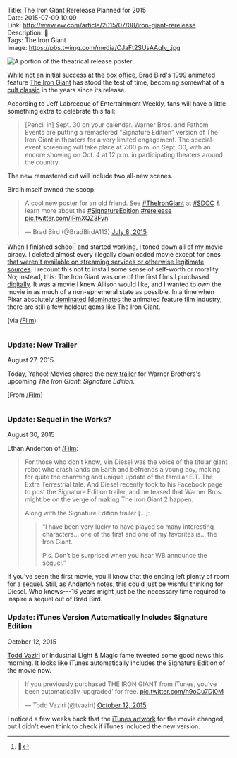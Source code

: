 Title: The Iron Giant Rerelease Planned for 2015  
Date: 2015-07-09 10:09  
Link: http://www.ew.com/article/2015/07/08/iron-giant-rerelease  
Description: 🤖  
Tags: The Iron Giant  
Image: https://pbs.twimg.com/media/CJaFt2SUsAAqIv_.jpg  

![A portion of the theatrical release poster][1]

While not an initial success at the [box office][2], [Brad Bird][3]'s 1999 animated feature [The Iron Giant][4] has stood the test of time, becoming somewhat of a [cult classic][5] in the years since its release.

According to Jeff Labrecque of Entertainment Weekly, fans will have a little something extra to celebrate this fall:

> [Pencil in] Sept. 30 on your calendar. Warner Bros. and Fathom Events are putting a remastered “Signature Edition” version of The Iron Giant in theaters for a very limited engagement. The special-event screening will take place at 7:00 p.m. on Sept. 30, with an encore showing on Oct. 4 at 12 p.m. in participating theaters around the country.

The new remastered cut will include two all-new scenes.

Bird himself owned the scoop:

<blockquote lang="en"><p lang="en" dir="ltr">A cool new poster for an old friend.&#10;See <a href="https://twitter.com/hashtag/TheIronGiant?src=hash">#TheIronGiant</a> at <a href="https://twitter.com/hashtag/SDCC?src=hash">#SDCC</a> &amp; learn more about the <a href="https://twitter.com/hashtag/SignatureEdition?src=hash">#SignatureEdition</a> <a href="https://twitter.com/hashtag/rerelease?src=hash">#rerelease</a> <a href="http://t.co/iPmXQZ3Fyn">pic.twitter.com/iPmXQZ3Fyn</a></p>&mdash; Brad Bird (@BradBirdA113) <a href="https://twitter.com/BradBirdA113/status/618829026610671620">July 8, 2015</a></blockquote>

When I finished school[^1] and started working, I toned down all of my movie piracy. I deleted almost every illegally downloaded movie except for ones [that weren't available on streaming services or otherwise legitimate sources][6]. I recount this not to install some sense of self-worth or morality. No; instead, this: The Iron Giant was one of the first films I purchased [digitally][7]. It was a movie I knew Allison would like, and I wanted to *own* the movie in as much of a non-ephemeral state as possible. In a time when Pixar absolutely [dominated][8] [[dominates][9] the animated feature film industry, there are still a few holdout gems like The Iron Giant. 

(via [/Film][10])

<aside class="update" style="overflow:scroll">

### Update: New Trailer

August 27, 2015
<!-- {.updatetime} -->

Today, Yahoo! Movies shared the [new trailer][11] for Warner Brothers's upcoming *The Iron Giant: Signature Edition*.

[From [/Film][12]]

</aside>

<aside class="update">

### Update: Sequel in the Works?

August 30, 2015
<!-- {.updatetime} -->

Ethan Anderton of [/Film][13]:

> For those who don’t know, Vin Diesel was the voice of the titular giant robot who crash lands on Earth and befriends a young boy, making for quite the charming and unique update of the familiar E.T. The Extra Terrestrial tale. And Diesel recently took to his Facebook page to post the Signature Edition trailer, and he teased that Warner Bros. might be on the verge of making The Iron Giant 2 happen.
>
> Along with the Signature Edition trailer [...]:
>
>> “I have been very lucky to have played so many interesting characters… one of the first and one of my favorites is… the Iron Giant.
>>	
>> P.s. Don’t be surprised when you hear WB announce the sequel.”

If you've seen the first movie, you'll know that the ending left plenty of room for a sequel. Still, as Anderton notes, this could just be wishful thinking for Diesel. Who knows---16 years might just be the necessary time required to inspire a sequel out of Brad Bird.

</aside>

<aside class="update">

### Update: iTunes Version Automatically Includes Signature Edition

October 12, 2015
<!-- {.updatetime} -->

[Todd Vaziri][14] of Industrial Light & Magic fame tweeted some good news this morning. It looks like iTunes automatically includes the Signature Edition of the movie now.

<blockquote lang="en"><p lang="en" dir="ltr">If you previously purchased THE IRON GIANT from iTunes, you’ve been automatically ‘upgraded’ for free. <a href="https://twitter.com/tvaziri/status/653593764611538945/photo/1" title="Todd Vaziri's tweet">pic.twitter.com/h9oCu7Dj0M</a></p>&mdash; Todd Vaziri (@tvaziri) <a href="https://twitter.com/tvaziri/status/653593764611538945" title="More from Vaziri">October 12, 2015</a></blockquote>

I noticed a few weeks back that the [iTunes artwork][15] for the movie changed, but I didn't even think to check if iTunes included the new version.

</aside>

[^1]: 🎉

[1]: https://i2.wp.com/bitcast-a-sm.bitgravity.com/slashfilm/wp/wp-content/images/The-Iron-Giant.jpg "The Iron Giant"
[2]: https://en.wikipedia.org/wiki/The_Iron_Giant#Box_office "Wikipedia: The Iron Giant at the box office"
[3]: https://en.wikipedia.org/wiki/Brad_Bird "Wikipedia: Brad Bird"
[4]: https://en.wikipedia.org/wiki/The_Iron_Giant "Wikipedia: The Iron Giant"
[5]: https://en.wikipedia.org/wiki/The_Iron_Giant#Accolades  "Wikipedia: The Iron Giant's accolades"
[6]: /2015/5/14/this-is-the-best-version-of-star-wars-and-watching-it-is-a-crime "My post on Harmy's Despecialized version of the original trilogy"
[7]: https://itunes.apple.com/us/movie/the-iron-giant/id284447916?at=1l3vx9s "iTunes Store link to The Iron Gian"
[8]: https://en.wikipedia.org/wiki/Toy_Story_2 "Wikipedia: Toy Story 2"
[9]: https://en.wikipedia.org/wiki/Inside_Out_(2015_film) "Wikipedia: Inside Out (2015)"
[10]: http://www.slashfilm.com/iron-giant-rerelease "/Film on The Iron Giant rerelease"
[11]: https://www.yahoo.com/movies/watch-the-trailer-for-remastered-iron-giant-127660292562.html "Link to rerelease trailer"
[12]: http://www.slashfilm.com/iron-giant-trailer/ "/Film on The Iron Giant Rerelease trailer"
[13]: http://www.slashfilm.com/vin-diesel-teases-the-iron-giant-2/ "/Film: Vin Diesel on The Iron Giant sequel"
[14]: http://en.memory-alpha.wikia.com/wiki/Todd_Vaziri "Todd Vaziri on Wiki"
[15]: /2015/10/11/finding-itunes-artwork "My post on finding iTunes artwork"